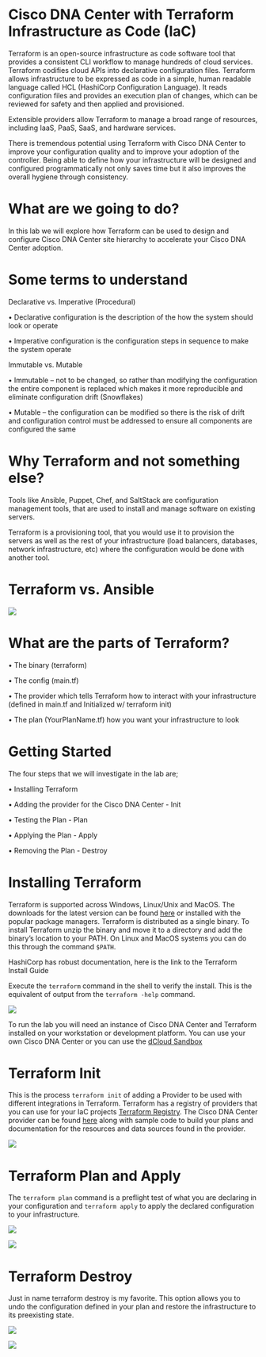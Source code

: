 # Cisco DNA Center with Terraform Infrastructure as Code (IaC)
Terraform is an open-source infrastructure as code software tool that provides a consistent CLI workflow to manage hundreds of cloud services. Terraform codifies cloud APIs into declarative configuration files. Terraform allows infrastructure to be expressed as code in a simple, human readable language called HCL (HashiCorp Configuration Language). It reads configuration files and provides an execution plan of changes, which can be reviewed for safety and then applied and provisioned.

Extensible providers allow Terraform to manage a broad range of resources, including IaaS, PaaS, SaaS, and hardware services.

There is tremendous potential using Terraform with Cisco DNA Center to improve your configuration quality and to improve your adoption of the controller. Being able to define how your infrastructure will be designed and configured programmatically not only saves time but it also improves the overall hygiene through consistency. 

# What are we going to do?
In this lab we will explore how Terraform can be used to design and configure Cisco DNA Center site hierarchy to accelerate your Cisco DNA Center adoption. 

# Some terms to understand

Declarative vs. Imperative (Procedural)

•	Declarative configuration is the description of the how the system should look or operate

•	Imperative configuration is the configuration steps in sequence to make the system operate

Immutable vs. Mutable

•	Immutable – not to be changed, so rather than modifying the configuration the entire component is replaced which makes it more reproducible and eliminate configuration drift (Snowflakes)

•	Mutable – the configuration can be modified so there is the risk of drift and configuration control must be addressed to ensure all components are configured the same

# Why Terraform and not something else?
Tools like Ansible, Puppet, Chef, and SaltStack are configuration management tools, that are used to install and manage software on existing servers. 

Terraform is a provisioning tool, that you would use it to provision the servers as well as the rest of your infrastructure (load balancers, databases, network infrastructure, etc) where the configuration would be done with another tool.

# Terraform vs. Ansible

![](images/terraform-ansible.jpg)

# What are the parts of Terraform?

•	The binary (terraform)

•	The config (main.tf)

•	The provider which tells Terraform how to interact with your infrastructure (defined in main.tf and Initialized w/ terraform init)

•	The plan (YourPlanName.tf) how you want your infrastructure to look

# Getting Started
The four steps that we will investigate in the lab are;

•	Installing Terraform

• Adding the provider for the Cisco DNA Center - Init

•	Testing the Plan - Plan

•	Applying the Plan - Apply

•	Removing the Plan - Destroy

# Installing Terraform

Terraform is supported across Windows, Linux/Unix and MacOS. The downloads for the latest version can be found [here](https://www.terraform.io/downloads.html) or installed with the popular package managers. Terraform is distributed as a single binary. To install Terraform unzip the binary and move it to a directory and add the binary’s location to your PATH. On Linux and MacOS systems you can do this through the command `$PATH`. 

HashiCorp has robust documentation, here is the link to the Terraform Install Guide

Execute the `terraform` command in the shell to verify the install. This is the equivalent of output from the `terraform -help` command.

![](images/terraform-1.gif)

To run the lab you will need an instance of Cisco DNA Center and Terraform installed on your workstation or development platform. You can use your own Cisco DNA Center or you can use the [dCloud Sandbox](https://dcloud2-rtp.cisco.com/content/demo/759521?returnPathTitleKey=content-view)

# Terraform Init 

This is the process `terraform init` of adding a Provider to be used with different integrations in Terraform. Terraform has a registry of providers that you can use for your IaC projects [Terraform Registry](https://registry.terraform.io/browse/providers). The Cisco DNA Center provider can be found [here](https://registry.terraform.io/providers/cisco-en-programmability/dnacenter/latest) along with sample code to build your plans and documentation for the resources and data sources found in the provider.

![](images/terraform-init.gif)

# Terraform Plan and Apply

The `terraform plan` command is a preflight test of what you are declaring in your configuration and `terraform apply` to apply the declared configuration to your infrastructure. 

![](images/terraform-plan-apply.gif)

![](images/DNAC-Before.gif)

# Terraform Destroy 

Just in name terraform destroy is my favorite. This option allows you to undo the configuration defined in your plan and restore the infrastructure to its preexisting state. 

![](images/terraform-destroy.gif)

![](images/DNAC-After.gif)

